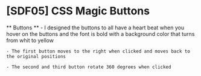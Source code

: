 # [SDF05] CSS Magic Buttons

** Buttons **
    - I designed the buttons to all have a heart beat 
    when you hover on the buttons and the font is bold with a background color that turns from whit to yellow

    - The first button moves to the right when clicked and moves back to the original positions

    - The second and third button rotate 360 degrees when clicked 